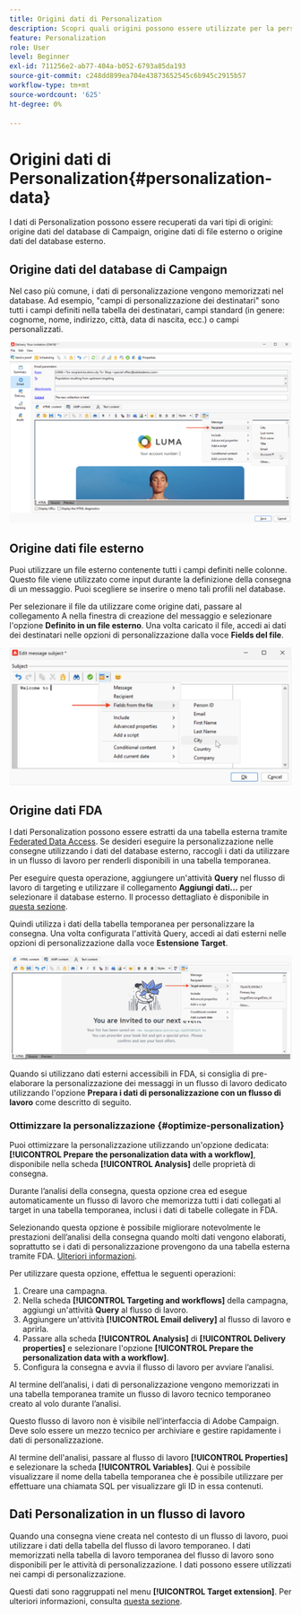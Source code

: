 ```yaml
---
title: Origini dati di Personalization
description: Scopri quali origini possono essere utilizzate per la personalizzazione
feature: Personalization
role: User
level: Beginner
exl-id: 711256e2-ab77-404a-b052-6793a85da193
source-git-commit: c248dd899ea704e43873652545c6b945c2915b57
workflow-type: tm+mt
source-wordcount: '625'
ht-degree: 0%

---
```


# Origini dati di Personalization{#personalization-data}

I dati di Personalization possono essere recuperati da vari tipi di origini: origine dati del database di Campaign, origine dati di file esterno o origine dati del database esterno.

## Origine dati del database di Campaign

Nel caso più comune, i dati di personalizzazione vengono memorizzati nel database. Ad esempio, &quot;campi di personalizzazione dei destinatari&quot; sono tutti i campi definiti nella tabella dei destinatari, campi standard (in genere: cognome, nome, indirizzo, città, data di nascita, ecc.) o campi personalizzati.

![Campi di personalizzazione della campagna in un messaggio e-mail](assets/perso-campaign-datasource.png)


## Origine dati file esterno

Puoi utilizzare un file esterno contenente tutti i campi definiti nelle colonne. Questo file viene utilizzato come input durante la definizione della consegna di un messaggio. Puoi scegliere se inserire o meno tali profili nel database.

Per selezionare il file da utilizzare come origine dati, passare al collegamento A nella finestra di creazione del messaggio e selezionare l&#39;opzione **Definito in un file esterno**. Una volta caricato il file, accedi ai dati dei destinatari nelle opzioni di personalizzazione dalla voce **Fields del file**.

![Dati Personalization da un file](assets/perso-from-file.png)


## Origine dati FDA

I dati Personalization possono essere estratti da una tabella esterna tramite [Federated Data Access](../connect/fda.md).  Se desideri eseguire la personalizzazione nelle consegne utilizzando i dati del database esterno, raccogli i dati da utilizzare in un flusso di lavoro per renderli disponibili in una tabella temporanea.

Per eseguire questa operazione, aggiungere un&#39;attività **Query** nel flusso di lavoro di targeting e utilizzare il collegamento **Aggiungi dati...** per selezionare il database esterno. Il processo dettagliato è disponibile in [questa sezione](../../automation/workflow/query.md#adding-data).

Quindi utilizza i dati della tabella temporanea per personalizzare la consegna. Una volta configurata l&#39;attività Query, accedi ai dati esterni nelle opzioni di personalizzazione dalla voce **Estensione Target**.

![Dati Personalization da un database esterno](assets/perso-external-db.png)

Quando si utilizzano dati esterni accessibili in FDA, si consiglia di pre-elaborare la personalizzazione dei messaggi in un flusso di lavoro dedicato utilizzando l&#39;opzione **Prepara i dati di personalizzazione con un flusso di lavoro** come descritto di seguito.

### Ottimizzare la personalizzazione {#optimize-personalization}

Puoi ottimizzare la personalizzazione utilizzando un&#39;opzione dedicata: **[!UICONTROL Prepare the personalization data with a workflow]**, disponibile nella scheda **[!UICONTROL Analysis]** delle proprietà di consegna.

Durante l’analisi della consegna, questa opzione crea ed esegue automaticamente un flusso di lavoro che memorizza tutti i dati collegati al target in una tabella temporanea, inclusi i dati di tabelle collegate in FDA.

Selezionando questa opzione è possibile migliorare notevolmente le prestazioni dell’analisi della consegna quando molti dati vengono elaborati, soprattutto se i dati di personalizzazione provengono da una tabella esterna tramite FDA. [Ulteriori informazioni](../connect/fda.md).

Per utilizzare questa opzione, effettua le seguenti operazioni:

1. Creare una campagna.
1. Nella scheda **[!UICONTROL Targeting and workflows]** della campagna, aggiungi un&#39;attività **Query** al flusso di lavoro.
1. Aggiungere un&#39;attività **[!UICONTROL Email delivery]** al flusso di lavoro e aprirla.
1. Passare alla scheda **[!UICONTROL Analysis]** di **[!UICONTROL Delivery properties]** e selezionare l&#39;opzione **[!UICONTROL Prepare the personalization data with a workflow]**.
1. Configura la consegna e avvia il flusso di lavoro per avviare l’analisi.

Al termine dell’analisi, i dati di personalizzazione vengono memorizzati in una tabella temporanea tramite un flusso di lavoro tecnico temporaneo creato al volo durante l’analisi.

Questo flusso di lavoro non è visibile nell’interfaccia di Adobe Campaign. Deve solo essere un mezzo tecnico per archiviare e gestire rapidamente i dati di personalizzazione.

Al termine dell&#39;analisi, passare al flusso di lavoro **[!UICONTROL Properties]** e selezionare la scheda **[!UICONTROL Variables]**. Qui è possibile visualizzare il nome della tabella temporanea che è possibile utilizzare per effettuare una chiamata SQL per visualizzare gli ID in essa contenuti.

## Dati Personalization in un flusso di lavoro

Quando una consegna viene creata nel contesto di un flusso di lavoro, puoi utilizzare i dati della tabella del flusso di lavoro temporaneo. I dati memorizzati nella tabella di lavoro temporanea del flusso di lavoro sono disponibili per le attività di personalizzazione. I dati possono essere utilizzati nei campi di personalizzazione.

Questi dati sono raggruppati nel menu **[!UICONTROL Target extension]**. Per ulteriori informazioni, consulta [questa sezione](../../automation/workflow/use-workflow-data.md#target-data).

